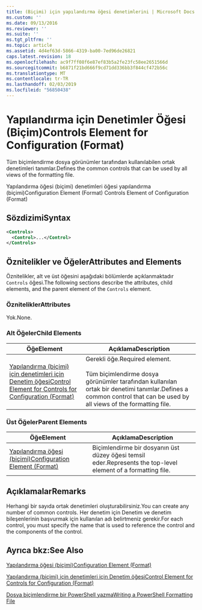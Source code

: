 ```yaml
---
title: (Biçimi) için yapılandırma öğesi denetimlerini | Microsoft Docs
ms.custom: ''
ms.date: 09/13/2016
ms.reviewer: ''
ms.suite: ''
ms.tgt_pltfrm: ''
ms.topic: article
ms.assetid: 4d4ef63d-5866-4319-ba00-7ed96de26821
caps.latest.revision: 18
ms.openlocfilehash: ac9f7ff08f6e87ef83b5a2fe23fc58ee2651566d
ms.sourcegitcommit: b6871f21bd666f9cd71dd336bb3f844cf472b56c
ms.translationtype: MT
ms.contentlocale: tr-TR
ms.lasthandoff: 02/03/2019
ms.locfileid: "56850438"
---
```

# <a name="controls-element-for-configuration-format"></a><span data-ttu-id="86048-102">Yapılandırma için Denetimler Öğesi (Biçim)</span><span class="sxs-lookup"><span data-stu-id="86048-102">Controls Element for Configuration (Format)</span></span>

<span data-ttu-id="86048-103">Tüm biçimlendirme dosya görünümler tarafından kullanılabilen ortak denetimleri tanımlar.</span><span class="sxs-lookup"><span data-stu-id="86048-103">Defines the common controls that can be used by all views of the formatting file.</span></span>

<span data-ttu-id="86048-104">Yapılandırma öğesi (biçimi) denetimleri öğesi yapılandırma (biçimi)</span><span class="sxs-lookup"><span data-stu-id="86048-104">Configuration Element (Format) Controls Element of Configuration (Format)</span></span>

## <a name="syntax"></a><span data-ttu-id="86048-105">Sözdizimi</span><span class="sxs-lookup"><span data-stu-id="86048-105">Syntax</span></span>

```xml
<Controls>
  <Control>...</Control>
</Controls>
```

## <a name="attributes-and-elements"></a><span data-ttu-id="86048-106">Öznitelikler ve Öğeler</span><span class="sxs-lookup"><span data-stu-id="86048-106">Attributes and Elements</span></span>

<span data-ttu-id="86048-107">Öznitelikler, alt ve üst öğesini aşağıdaki bölümlerde açıklanmaktadır `Controls` öğesi.</span><span class="sxs-lookup"><span data-stu-id="86048-107">The following sections describe the attributes, child elements, and the parent element of the `Controls` element.</span></span>

### <a name="attributes"></a><span data-ttu-id="86048-108">Öznitelikler</span><span class="sxs-lookup"><span data-stu-id="86048-108">Attributes</span></span>

<span data-ttu-id="86048-109">Yok.</span><span class="sxs-lookup"><span data-stu-id="86048-109">None.</span></span>

### <a name="child-elements"></a><span data-ttu-id="86048-110">Alt Öğeler</span><span class="sxs-lookup"><span data-stu-id="86048-110">Child Elements</span></span>

|<span data-ttu-id="86048-111">Öğe</span><span class="sxs-lookup"><span data-stu-id="86048-111">Element</span></span>|<span data-ttu-id="86048-112">Açıklama</span><span class="sxs-lookup"><span data-stu-id="86048-112">Description</span></span>|
|-------------|-----------------|
|[<span data-ttu-id="86048-113">Yapılandırma (biçimi) için denetimleri için Denetim öğesi</span><span class="sxs-lookup"><span data-stu-id="86048-113">Control Element for Controls for Configuration (Format)</span></span>](./control-element-for-controls-for-configuration-format.md)|<span data-ttu-id="86048-114">Gerekli öğe.</span><span class="sxs-lookup"><span data-stu-id="86048-114">Required element.</span></span><br /><br /> <span data-ttu-id="86048-115">Tüm biçimlendirme dosya görünümler tarafından kullanılan ortak bir denetimi tanımlar.</span><span class="sxs-lookup"><span data-stu-id="86048-115">Defines a common control that can be used by all views of the formatting file.</span></span>|

### <a name="parent-elements"></a><span data-ttu-id="86048-116">Üst Öğeler</span><span class="sxs-lookup"><span data-stu-id="86048-116">Parent Elements</span></span>

|<span data-ttu-id="86048-117">Öğe</span><span class="sxs-lookup"><span data-stu-id="86048-117">Element</span></span>|<span data-ttu-id="86048-118">Açıklama</span><span class="sxs-lookup"><span data-stu-id="86048-118">Description</span></span>|
|-------------|-----------------|
|[<span data-ttu-id="86048-119">Yapılandırma öğesi (biçimi)</span><span class="sxs-lookup"><span data-stu-id="86048-119">Configuration Element (Format)</span></span>](./configuration-element-format.md)|<span data-ttu-id="86048-120">Biçimlendirme bir dosyanın üst düzey öğesi temsil eder.</span><span class="sxs-lookup"><span data-stu-id="86048-120">Represents the top-level element of a formatting file.</span></span>|

## <a name="remarks"></a><span data-ttu-id="86048-121">Açıklamalar</span><span class="sxs-lookup"><span data-stu-id="86048-121">Remarks</span></span>

<span data-ttu-id="86048-122">Herhangi bir sayıda ortak denetimleri oluşturabilirsiniz.</span><span class="sxs-lookup"><span data-stu-id="86048-122">You can create any number of common controls.</span></span> <span data-ttu-id="86048-123">Her denetim için Denetim ve denetim bileşenlerinin başvurmak için kullanılan adı belirtmeniz gerekir.</span><span class="sxs-lookup"><span data-stu-id="86048-123">For each control, you must specify the name that is used to reference the control and the components of the control.</span></span>

## <a name="see-also"></a><span data-ttu-id="86048-124">Ayrıca bkz:</span><span class="sxs-lookup"><span data-stu-id="86048-124">See Also</span></span>

[<span data-ttu-id="86048-125">Yapılandırma öğesi (biçimi)</span><span class="sxs-lookup"><span data-stu-id="86048-125">Configuration Element (Format)</span></span>](./configuration-element-format.md)

[<span data-ttu-id="86048-126">Yapılandırma (biçimi) için denetimleri için Denetim öğesi</span><span class="sxs-lookup"><span data-stu-id="86048-126">Control Element for Controls for Configuration (Format)</span></span>](./control-element-for-controls-for-configuration-format.md)

[<span data-ttu-id="86048-127">Dosya biçimlendirme bir PowerShell yazma</span><span class="sxs-lookup"><span data-stu-id="86048-127">Writing a PowerShell Formatting File</span></span>](./writing-a-powershell-formatting-file.md)
